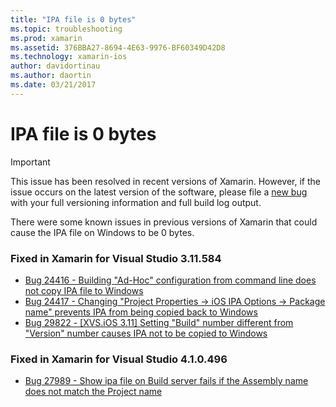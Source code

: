 ```yaml
---
title: "IPA file is 0 bytes"
ms.topic: troubleshooting
ms.prod: xamarin
ms.assetid: 376BBA27-8694-4E63-9976-BF60349D42D8
ms.technology: xamarin-ios
author: davidortinau
ms.author: daortin
ms.date: 03/21/2017
---
```


# IPA file is 0 bytes

> [!IMPORTANT]
> This issue has been resolved in recent versions of Xamarin. However, if the issue occurs on the latest version of the software, please file a [new bug](~/cross-platform/troubleshooting/questions/howto-file-bug.md) with your full versioning information and full build log output.

There were some known issues in previous versions of Xamarin that could cause the IPA file on Windows to be 0 bytes.

### Fixed in Xamarin for Visual Studio 3.11.584

- [Bug 24416 - Building "Ad-Hoc" configuration from command line does not copy IPA file to Windows](https://bugzilla.xamarin.com/show_bug.cgi?id=24416)
- [Bug 24417 - Changing "Project Properties -> iOS IPA Options -> Package name" prevents IPA from being copied back to Windows](https://bugzilla.xamarin.com/show_bug.cgi?id=24417)
- [Bug 29822 - [XVS.iOS 3.11] Setting "Build" number different from "Version" number causes IPA not to be copied to Windows](https://bugzilla.xamarin.com/show_bug.cgi?id=29822)

### Fixed in Xamarin for Visual Studio 4.1.0.496

- [Bug 27989 - Show ipa file on Build server fails if the Assembly name does not match the Project name](https://bugzilla.xamarin.com/show_bug.cgi?id=27989)
